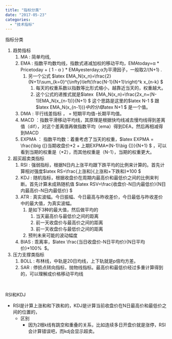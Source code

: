 ```yaml
---
title: "指标分类"
date: "2017-05-23"
categories: 
  - "技术指标"
---
```


指标分类

1. 趋势指标
    1. MA : 简单均线,
    2. EMA : 指数平均数均线，指数式递减加权的移动平均，EMAtoday=α \* Pricetoday + ( 1 - α ) \* EMAyesterday;α为平滑因子，一般取2/(N+1) .
        1. 另一个公式 $latex EMA\_N(x\_n)=\\frac{2}{N+1}\\sum\_{k=0}^{\\infty}\\left(\\frac{N-1}{N+1}\\right)^k x\_{n-k} $
            1. 每天的权重系数以指数等比形式缩小，越靠近当天的，权重越大。
            2. 这个公式的递推式就是$latex  EMA\_N(x\_n)=\\frac{2x\_n+(N-1)EMA\_N(x\_{n-1})}{N+1} $ 这个思路是这里的$latex N-1 $ 跟$latex EMA\_N(x\_{n-1})}$中的分母$latex N+1 $ 是一个值。
    3. DMA : 平行线差指标 ， = 短期平均值-长期平均值。
    4. MACD ：指数平滑移动平均线，其原理是根据快均线减去慢均线得到差离值（dif），对这个差离值再做指数平均（ema）得到DEA，然后再相减得到MACD
    5. EXPMA ： 指数平均数：着重考虑了当天的权重，$latex EXPMA = \\frac{\\big {\[}当期收盘价\*2 + 上期EXPMA\*(N-1)\\big {\]}}{N+1} $ ，可以看到当期的权重是（\*2），而其他权重是（N-1），当期的权重更大。
2. 超买超卖类指标
    1. RSI : 强弱指标，根据N日内上涨平均跟下跌平均的比例来计算的。首先计算相对强度$latex RS=\\frac{上涨和}{上涨和+下跌和}\*100 $
    2. KDJ : 随机指标，根据收盘价在周期内最高价和最低价之间的比例来判断。首先计算未成熟随机值 $latex RSV=\\frac{收盘价-N日内最低价}{N日内最高价-N日内最低价} $
    3. ATR : 真实波幅。今日振幅、今日最高与昨收差价，今日最低与昨收差价中的最大值，为真实波幅。
        1. 是如下3种的最大值，然后做平均的
            1. 当天最高价与最低价之间的距离
            2. 前一天收盘价与最高价之间的距离
            3. 前一天收盘价与最低价之间的距离
        2. 预判未来可能的波动幅度
    4. BIAS : 乖离率，$latex \\frac{当日收盘价-N日平均价}{N日平均价}\*100%  $。
3. 压力支撑类指标
    1. BOLL : 布林线，中轨是20日均线，上下轨就是p倍均方差。
    2. SAR : 停损点转向指标，抛物线指标。最高价和最低价经过多重计算得到的，可以理解成价格移动平均线

 

RSI和KDJ

- RSI是计算上涨和和下跌和的，KDJ是计算当前收盘价在N日最高价和最低价之间的位置的，
    - 区别
        - 因为2根k线有跳空和重叠的关系，比如连续多日开盘价就是涨停，RSI会计算错误吧，而kdj会显示超卖。
